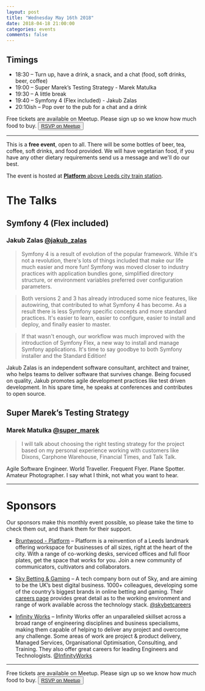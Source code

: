 ```yaml
---
layout: post
title: "Wednesday May 16th 2018"
date: 2018-04-18 21:00:00
categories: events
comments: false
---
```


## Timings

* 18:30 – Turn up, have a drink, a snack, and a chat (food, soft drinks, beer, coffee)
* 19:00 – Super Marek’s Testing Strategy - Marek Matulka
* 19:30 – A little break
* 19:40 – Symfony 4 (Flex included) - Jakub Zalas
* 20:10ish – Pop over to the pub for a chat and a drink

Free tickets are available on Meetup. Please sign up so we know how much food to buy. <button>[RSVP on Meetup](https://www.meetup.com/leedsphp/events/246435867/)</button>

<hr/>

This is a **free event**, open to all. There will be some bottles of beer, tea, coffee, soft drinks, and food provided. We will have vegetarian food, if you have any other dietary requirements send us a message and we'll do our best.

The event is hosted at [**Platform** above Leeds city train station](https://bruntwood.co.uk/our-locations/leeds/platform/).

# The Talks

## Symfony 4 (Flex included)

### Jakub Zalas [@jakub_zalas](https://twitter.com/jakub_zalas)

> Symfony 4 is a result of evolution of the popular framework. While it's not a revolution, there's lots of things included that make our life much easier and more fun! Symfony was moved closer to industry practices with application bundles gone, simplified directory structure, or environment variables preferred over configuration parameters.

> Both versions 2 and 3 has already introduced some nice features, like autowiring, that contributed to what Symfony 4 has become. As a result there is less Symfony specific concepts and more standard practices. It's easier to learn, easier to configure, easier to install and deploy, and finally easier to master.

> If that wasn't enough, our workflow was much improved with the introduction of Symfony Flex, a new way to install and manage Symfony applications. It's time to say goodbye to both Symfony installer and the Standard Edition!

Jakub Zalas is an independent software consultant, architect and trainer, who helps teams to deliver software that survives change. Being focused on quality, Jakub promotes agile development practices like test driven development. In his spare time, he speaks at conferences and contributes to open source.

## Super Marek’s Testing Strategy

### Marek Matulka [@super_marek](https://twitter.com/super_marek)

> I will talk about choosing the right testing strategy for the project based on my personal experience working with customers like Dixons, Carphone Warehouse, Financial Times, and Talk Talk.

Agile Software Engineer. World Traveller. Frequent Flyer. Plane Spotter. Amateur Photographer. I say what I think, not what you want to hear.

<hr/>

# Sponsors

Our sponsors make this monthly event possible, so please take the time to check them out, and thank them for their support.

* [Bruntwood - Platform](https://bruntwood.co.uk/our-locations/leeds/platform/) – Platform is a reinvention of a Leeds landmark offering workspace for businesses of all sizes, right at the heart of the city. With a range of co-working desks, serviced offices and full floor plates, get the space that works for you. Join a new community of communicators, cultivators and collaborators.

* [Sky Betting & Gaming](http://skybetcareers.com/about-us) – A tech company born out of Sky, and are aiming to be the UK’s best digital business. 1000+ colleagues, developing some of the country’s biggest brands in online betting and gaming. Their [careers page](http://skybetcareers.com/) provides great detail as to the working environment and range of work available across the technology stack. [@skybetcareers](https://twitter.com/skybetcareers)

* [Infinity Works](https://www.infinityworks.com/) – Infinity Works offer an unparalleled skillset across a broad range of engineering disciplines and business specialisms, making them capable of helping to deliver any project and overcome any challenge. Some areas of work are project & product delivery, Managed Services, Organisational Optimisation, Consulting, and Training. They also offer great careers for leading Engineers and Technologists. [@InfinityWorks](https://twitter.com/InfinityWorks)

<hr/>

Free tickets are available on Meetup. Please sign up so we know how much food to buy. <button>[RSVP on Meetup](https://www.meetup.com/leedsphp/events/246435867/)</button>

